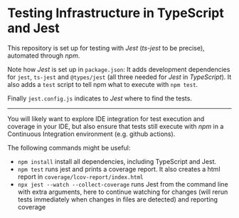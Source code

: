 # Testing Infrastructure in TypeScript and Jest

This repository is set up for testing with _Jest_ (_ts-jest_ to be precise), automated through _npm_.

Note how _Jest_ is set up in `package.json`: It adds development dependencies for `jest`, `ts-jest` and `@types/jest` (all three needed for _Jest_ in _TypeScript_). It also adds a `test` script to tell npm what to execute with `npm test`.

Finally `jest.config.js` indicates to _Jest_ where to find the tests.

----

You will likely want to explore IDE integration for test execution and coverage in your IDE, but also ensure that tests still execute with *npm* in a Continuous Integration environment (e.g. github actions).

The following commands might be useful:
* `npm install` install all dependencies, including TypeScript and Jest.
* `npm test` runs jest and prints a coverage report. It also creates a html report in `coverage/lcov-report/index.html`
* `npx jest --watch --collect-coverage` runs Jest from the command line with extra arguments, here to continue watching for changes (will rerun tests immediately when changes in files are detected) and reporting coverage

